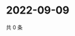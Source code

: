 # 2022-09-09

共 0 条

<!-- BEGIN WEIBO -->
<!-- 最后更新时间 Fri Sep 09 2022 06:17:21 GMT+0800 (China Standard Time) -->

<!-- END WEIBO -->
